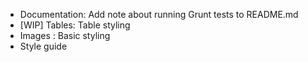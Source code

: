 * Documentation: Add note about running Grunt tests to README.md
* [WIP] Tables: Table styling
* Images : Basic styling
* Style guide
